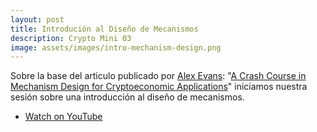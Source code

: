 ```yaml
---
layout: post
title: Introdución al Diseño de Mecanismos
description: Crypto Mini 03
image: assets/images/intro-mechanism-design.png
---
```


Sobre la base del articulo publicado por [Alex Evans](https://medium.com/@ahe4nc): "[A Crash Course in Mechanism Design for Cryptoeconomic Applications](https://medium.com/blockchannel/a-crash-course-in-mechanism-design-for-cryptoeconomic-applications-a9f06ab6a976)" iniciamos nuestra sesión sobre una introducción al diseño de mecanismos.

<!-- <div class="box alt">
  <div class="videowrapper">
    <iframe width="560" height="315" src="https://www.youtube-nocookie.com/embed/9C1dkqNXxHQ?rel=0" frameborder="0" allow="autoplay; encrypted-media" allowfullscreen></iframe>  
  </div>
</div> -->

<ul class="actions vertical">
  <li><a href="https://youtu.be/9C1dkqNXxHQ" class="button fit icon fa-youtube">Watch on YouTube</a></li>
</ul>
